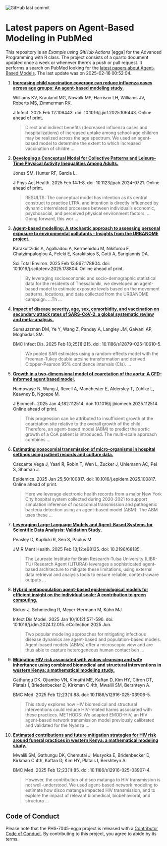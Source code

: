 ![GitHub last
commit](https://img.shields.io/github/last-commit/UofUEpiBio/PHS-7045-egga.png)

# Latest papers on Agent-Based Modeling in PubMed

This repository is an *Example using GitHub Actions* \[egga\] for the
Advanced Programming with R class. The project consists of a quarto
document updated once a week or whenever there’s a push or pull request.
It performs a search on PubMed looking for the <a
href="https://pubmed.ncbi.nlm.nih.gov/?term=agent-based+model&amp;sort=date"
target="_blank">latest papers about Agent-Based Models</a>. The last
update was on 2025-02-16 00:52:04.

<div class="cell">

</div>

1.  [**Increasing child vaccination coverage can reduce influenza cases
    across age groups: An agent-based modeling
    study.**](https://pubmed.ncbi.nlm.nih.gov/39952478/)

    Williams KV, Krauland MG, Nowalk MP, Harrison LH, Williams JV,
    Roberts MS, Zimmerman RK.

    J Infect. 2025 Feb 12:106443. doi: 10.1016/j.jinf.2025.106443.
    Online ahead of print.

    > Direct and indirect benefits (decreased influenza cases and
    > hospitalizations) of increased uptake among school-age children
    > may be realized across the age spectrum. We used an agent-based
    > model to determine the extent to which increased vaccination of
    > childre …

2.  [**Developing a Conceptual Model for Collective Patterns and
    Leisure-Time Physical Activity Inequalities Among
    Adults.**](https://pubmed.ncbi.nlm.nih.gov/39952255/)

    Jones SM, Hunter RF, Garcia L.

    J Phys Act Health. 2025 Feb 14:1-8. doi: 10.1123/jpah.2024-0721.
    Online ahead of print.

    > RESULTS: The conceptual model has intention as its central
    > construct to practice LTPA, and intention is directly influenced
    > by dynamic interrelated processes between individual’s economic,
    > psychosocial, and perceived physical environment factors. …Going
    > forward, this wor …

3.  [**Agent-based modelling: A stochastic approach to assessing
    personal exposure to environmental pollutants - Insights from the
    URBANOME project.**](https://pubmed.ncbi.nlm.nih.gov/39952215/)

    Karakoltzidis A, Agalliadou A, Kermenidou M, Nikiforou F,
    Chatzimpaloglou A, Feleki E, Karakitsios S, Gotti A, Sarigiannis DΑ.

    Sci Total Environ. 2025 Feb 13;967:178804. doi:
    10.1016/j.scitotenv.2025.178804. Online ahead of print.

    > By leveraging socioeconomic and socio-demographic statistical data
    > for the residents of Thessaloniki, we developed an agent-based
    > model to estimate exposure levels based on the movement patterns,
    > locations, and data collected from the URBANOME campaign. …Th …

4.  [**Impact of disease severity, age, sex, comorbidity, and
    vaccination on secondary attack rates of SARS-CoV-2: a global
    systematic review and
    meta-analysis.**](https://pubmed.ncbi.nlm.nih.gov/39948450/)

    Sumsuzzman DM, Ye Y, Wang Z, Pandey A, Langley JM, Galvani AP,
    Moghadas SM.

    BMC Infect Dis. 2025 Feb 13;25(1):215. doi:
    10.1186/s12879-025-10610-5.

    > We pooled SAR estimates using a random-effects model with the
    > Freeman-Tukey double arcsine transformation and derived
    > Clopper-Pearson 95% confidence intervals (CIs). …

5.  [**Growth in a two-dimensional model of coarctation of the aorta: A
    CFD-informed agent based
    model.**](https://pubmed.ncbi.nlm.nih.gov/39946822/)

    Hampwaye N, Wang J, Revell A, Manchester E, Aldersley T, Zuhlke L,
    Keavney B, Ngoepe M.

    J Biomech. 2025 Jan 4;182:112514. doi:
    10.1016/j.jbiomech.2025.112514. Online ahead of print.

    > This progression can be attributed to insufficient growth at the
    > coarctation site relative to the overall growth of the child.
    > Therefore, an agent-based model (ABM) to predict the aortic growth
    > of a CoA patient is introduced. The multi-scale approach combines
    > …

6.  [**Estimating nosocomial transmission of micro-organisms in hospital
    settings using patient records and culture
    data.**](https://pubmed.ncbi.nlm.nih.gov/39946776/)

    Cascante Vega J, Yaari R, Robin T, Wen L, Zucker J, Uhlemann AC, Pei
    S, Shaman J.

    Epidemics. 2025 Jan 25;50:100817. doi: 10.1016/j.epidem.2025.100817.
    Online ahead of print.

    > Here we leverage electronic health records from a major New York
    > City hospital system collected during 2020-2021 to support
    > simulation inference of nosocomial transmission and pathogenic
    > bacteria detection using an agent-based model (ABM). The ABM uses
    > these …

7.  [**Leveraging Large Language Models and Agent-Based Systems for
    Scientific Data Analysis: Validation
    Study.**](https://pubmed.ncbi.nlm.nih.gov/39946556/)

    Peasley D, Kuplicki R, Sen S, Paulus M.

    JMIR Ment Health. 2025 Feb 13;12:e68135. doi: 10.2196/68135.

    > The Laureate Institute for Brain Research-Tulsa University
    > (LIBR-TU) Research Agent (LITURAt) leverages a sophisticated
    > agent-based architecture to mitigate these limitations, using
    > external data retrieval and analysis tools to ensure reliable,
    > context-aware outputs …

8.  [**Hybrid metapopulation agent-based epidemiological models for
    efficient insight on the individual scale: A contribution to green
    computing.**](https://pubmed.ncbi.nlm.nih.gov/39944375/)

    Bicker J, Schmieding R, Meyer-Hermann M, Kühn MJ.

    Infect Dis Model. 2025 Jan 10;10(2):571-590. doi:
    10.1016/j.idm.2024.12.015. eCollection 2025 Jun.

    > Two popular modeling approaches for mitigating infectious disease
    > dynamics are agent-based and population-based models. Agent-based
    > models (ABMs) offer a microscopic view and are thus able to
    > capture heterogeneous human contact beh …

9.  [**Mitigating HIV risk associated with widow cleansing and wife
    inheritance using combined biomedical and structural interventions
    in western Kenya: a mathematical modeling
    study.**](https://pubmed.ncbi.nlm.nih.gov/39940027/)

    Gathungu DK, Ojiambo VN, Kimathi ME, Kaftan D, Kim HY, Citron DT,
    Platais I, Briedenbecker D, Kirkman C 4th, Mwalili SM, Bershteyn A.

    BMC Med. 2025 Feb 12;23(1):88. doi: 10.1186/s12916-025-03906-5.

    > This study explores how HIV biomedical and structural
    > interventions could reduce HIV-related harms associated with these
    > practices. METHODS: We adapted EMOD-HIV, an HIV agent-based
    > network transmission model previously calibrated and validated for
    > the Nyanza …

10. [**Estimated contributions and future mitigation strategies for HIV
    risk around funeral practices in western Kenya: a mathematical
    modeling study.**](https://pubmed.ncbi.nlm.nih.gov/39939974/)

    Mwalili SM, Gathungu DK, Chemutai J, Musyoka E, Bridenbecker D,
    Kirkman C 4th, Kaftan D, Kim HY, Platais I, Bershteyn A.

    BMC Med. 2025 Feb 12;23(1):85. doi: 10.1186/s12916-025-03907-4.

    > However, the contribution of disco matanga to HIV transmission is
    > not well-understood. We used agent-based network modeling to
    > estimate how disco matanga impacted HIV transmission, and to
    > explore the impact of relevant biomedical, biobehavioral, and
    > structura …

## Code of Conduct

Please note that the PHS-7045-egga project is released with a
[Contributor Code of
Conduct](https://contributor-covenant.org/version/2/1/CODE_OF_CONDUCT.html).
By contributing to this project, you agree to abide by its terms.
